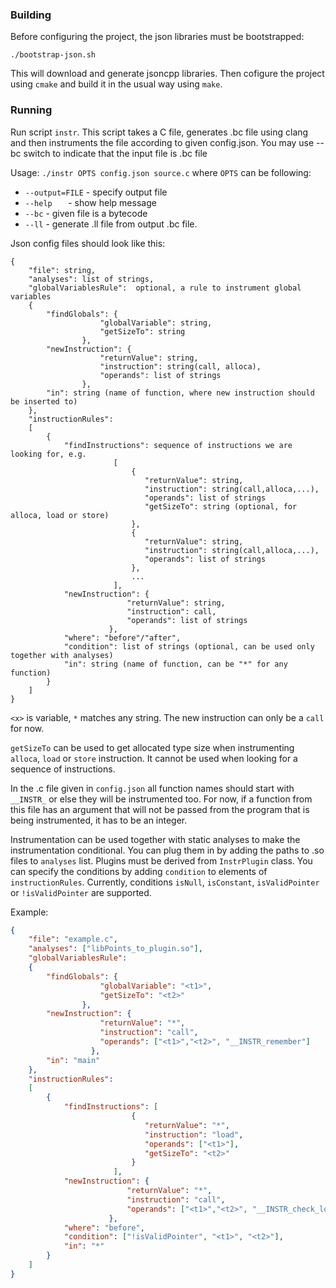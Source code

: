 ﻿### Building

Before configuring the project, the json libraries must be bootstrapped:
```
./bootstrap-json.sh
```

This will download and generate jsoncpp libraries. Then cofigure the project
using `cmake` and build it in the usual way using `make`.

### Running

Run script `instr`. This script takes a C file, generates .bc file using clang
and then instruments the file according to given config.json. You may use --bc
switch to indicate that the input file is .bc file

Usage: `./instr OPTS config.json source.c` where `OPTS` can be following:
* `--output=FILE` 	- specify output file
* `--help	`	- show help message
* `--bc`		- given file is a bytecode
* `--ll`		- generate .ll file from output .bc file.

Json config files should look like this:
```
{
	"file": string,
	"analyses": list of strings,
	"globalVariablesRule": 	optional, a rule to instrument global variables
	{
		"findGlobals": {
				 	"globalVariable": string,
					"getSizeTo": string
				},
		"newInstruction": {
					"returnValue": string,
					"instruction": string(call, alloca),
					"operands": list of strings
				},
		"in": string (name of function, where new instruction should be inserted to)
	},
	"instructionRules":
	[
		{
			"findInstructions": sequence of instructions we are looking for, e.g.
					   [
						   {
						      "returnValue": string,
						      "instruction": string(call,alloca,...),
						      "operands": list of strings
						      "getSizeTo": string (optional, for alloca, load or store)
						   },
						   {
						      "returnValue": string,
						      "instruction": string(call,alloca,...),
						      "operands": list of strings
						   },
						   ...
					   ],
			"newInstruction": {
					      "returnValue": string,
					      "instruction": call,
					      "operands": list of strings
					  },
			"where": "before"/"after",
			"condition": list of strings (optional, can be used only together with analyses)
			"in": string (name of function, can be "*" for any function)
		}
	]
}
```

`<x>` is variable, `*` matches any string. The new instruction can only be a `call` for now. 

`getSizeTo` can be used to get allocated type size when instrumenting `alloca`, `load` or `store`  instruction. It cannot be used when looking for a sequence of instructions.

In the .c file given in `config.json` all function names should start with `__INSTR_` or else they will be instrumented too. For now, if a function from this file has an argument that will not be passed from the program that is being instrumented, it has to be an integer.

Instrumentation can be used together with static analyses to make the instrumentation conditional. You can plug them in by adding the paths to .so files to `analyses` list. Plugins must be derived from `InstrPlugin` class. You can specify the conditions by adding `condition` to elements of `instructionRules`. Currently, conditions `isNull`, `isConstant`, `isValidPointer` or `!isValidPointer` are supported.

Example:
```json
{
	"file": "example.c",
	"analyses": ["libPoints_to_plugin.so"],
	"globalVariablesRule": 	
	{
		"findGlobals": {
					"globalVariable": "<t1>",
					"getSizeTo": "<t2>"
				},
		"newInstruction": {
					"returnValue": "*",
					"instruction": "call",
					"operands": ["<t1>","<t2>", "__INSTR_remember"]
				  },
		"in": "main"
	},
	"instructionRules":
	[
		{
			"findInstructions": [
						   {
							  "returnValue": "*",
							  "instruction": "load",
							  "operands": ["<t1>"],
							  "getSizeTo": "<t2>"
						   }
					   ],
			"newInstruction": {
					      "returnValue": "*",
					      "instruction": "call",
					      "operands": ["<t1>","<t2>", "__INSTR_check_load_store"]
					  },
			"where": "before",
			"condition": ["!isValidPointer", "<t1>", "<t2>"],
			"in": "*"
		}
	]
}
```


